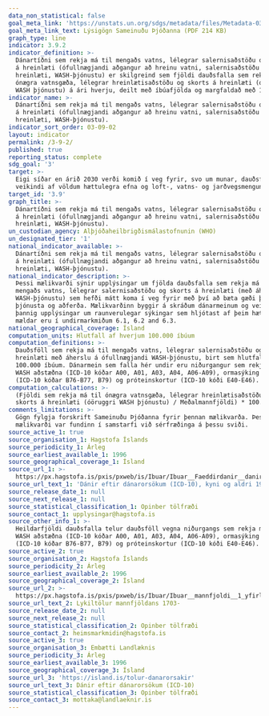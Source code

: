 ```yaml
---
data_non_statistical: false
goal_meta_link: 'https://unstats.un.org/sdgs/metadata/files/Metadata-03-09-02.pdf'
goal_meta_link_text: Lýsigögn Sameinuðu Þjóðanna (PDF 214 KB)
graph_type: line
indicator: 3.9.2
indicator_definition: >-
  Dánartíðni sem rekja má til mengaðs vatns, lélegrar salernisaðstöðu og skorts
  á hreinlæti (ófullnægjandi aðgangur að hreinu vatni, salernisaðstöðu og
  hreinlæti, WASH-þjónustu) er skilgreind sem fjöldi dauðsfalla sem rekja má til
  ónægra vatnsgæða, lélegrar hreinlætisaðstöðu og skorts á hreinlæti (óöruggri
  WASH þjónustu) á ári hverju, deilt með íbúafjölda og margfaldað með 100,000
indicator_name: >-
  Dánartíðni sem rekja má til mengaðs vatns, lélegrar salernisaðstöðu og skorts
  á hreinlæti (ófullnægjandi aðgangur að hreinu vatni, salernisaðstöðu og
  hreinlæti, WASH-þjónustu).
indicator_sort_order: 03-09-02
layout: indicator
permalink: /3-9-2/
published: true
reporting_status: complete
sdg_goal: '3'
target: >-
  Eigi síðar en árið 2030 verði komið í veg fyrir, svo um munar, dauðsföll og
  veikindi af völdum hættulegra efna og loft-, vatns- og jarðvegsmengunar.
target_id: '3.9'
graph_title: >-
  Dánartíðni sem rekja má til mengaðs vatns, lélegrar salernisaðstöðu og skorts
  á hreinlæti (ófullnægjandi aðgangur að hreinu vatni, salernisaðstöðu og
  hreinlæti, WASH-þjónustu).
un_custodian_agency: Alþjóðaheilbrigðismálastofnunin (WHO)
un_designated_tier: '1'
national_indicator_available: >-
  Dánartíðni sem rekja má til mengaðs vatns, lélegrar salernisaðstöðu og skorts
  á hreinlæti (ófullnægjandi aðgangur að hreinu vatni, salernisaðstöðu og
  hreinlæti, WASH-þjónustu).
national_indicator_description: >-
  Þessi mælikvarði sýnir upplýsingar um fjölda dauðsfalla sem rekja má til
  mengaðs vatns, lélegrar salernisaðstöðu og skorts á hreinlæti (með áherslu á
  WASH-þjónustu) sem hefði mátt koma í veg fyrir með því að bæta gæði þessara
  þjónusta og aðferða. Mælikvarðinn byggir á skráðum dánarmeinum og veitir
  þannig upplýsingar um raunverulegar sýkingar sem hljótast af þeim hættum sem
  mældar eru í undirmarkmiðum 6.1, 6.2 and 6.3.
national_geographical_coverage: Ísland
computation_units: Hlutfall af hverjum 100.000 íbúum
computation_definitions: >-
  Dauðsföll sem rekja má til mengaðs vatns, lélegrar salernisaðstöðu og skorts á
  hreinlæti með áherslu á ófullnægjandi WASH-þjónustu, birt sem hlutfall af
  100.000 íbúum. Dánarmein sem falla hér undir eru niðurgangur sem rekja má til
  WASH aðstæðna (ICD-10 kóðar A00, A01, A03, A04, A06-A09), ormasýking í þörmum 
  (ICD-10 kóðar B76-B77, B79) og próteinskortur (ICD-10 kóði E40-E46).
computation_calculations: >-
  (Fjöldi sem rekja má til ónægra vatnsgæða, lélegrar hreinlætisaðstöðu og
  skorts á hreinlæti (óöruggri WASH þjónustu) / Meðalmannfjöldi) * 100.000
comments_limitations: >-
  Gögn fylgja forskrift Sameinuðu Þjóðanna fyrir þennan mælikvarða. Þessi
  mælikvarði var fundinn í samstarfi við sérfræðinga á þessu sviði.
source_active_1: true
source_organisation_1: Hagstofa Íslands
source_periodicity_1: Árleg
source_earliest_available_1: 1996
source_geographical_coverage_1: Ísland
source_url_1: >-
  https://px.hagstofa.is/pxis/pxweb/is/Ibuar/Ibuar__Faeddirdanir__danir__danarmein/MAN05302.px
source_url_text_1: 'Dánir eftir dánarorsökum (ICD-10), kyni og aldri 1996-'
source_release_date_1: null
source_next_release_1: null
source_statistical_classification_1: Opinber tölfræði
source_contact_1: upplysingar@hagstofa.is
source_other_info_1: >-
  Heildarfjöldi dauðsfalla telur dauðsföll vegna niðurgangs sem rekja má til
  WASH aðstæðna (ICD-10 kóðar A00, A01, A03, A04, A06-A09), ormasýking í þörmum 
  (ICD-10 kóðar B76-B77, B79) og próteinskortur (ICD-10 kóði E40-E46).
source_active_2: true
source_organisation_2: Hagstofa Íslands
source_periodicity_2: Árleg
source_earliest_available_2: 1996
source_geographical_coverage_2: Ísland
source_url_2: >-
  https://px.hagstofa.is/pxis/pxweb/is/Ibuar/Ibuar__mannfjoldi__1_yfirlit__Yfirlit_mannfjolda/MAN00000.px
source_url_text_2: Lykiltölur mannfjöldans 1703-
source_release_date_2: null
source_next_release_2: null
source_statistical_classification_2: Opinber tölfræði
source_contact_2: heimsmarkmidin@hagstofa.is
source_active_3: true
source_organisation_3: Embætti Landlæknis
source_periodicity_3: Árleg
source_earliest_available_3: 1996
source_geographical_coverage_3: Ísland
source_url_3: 'https://island.is/tolur-danarorsakir'
source_url_text_3: Dánir eftir dánarorsökum (ICD-10)
source_statistical_classification_3: Opinber tölfræði
source_contact_3: mottaka@landlaeknir.is
---
```

